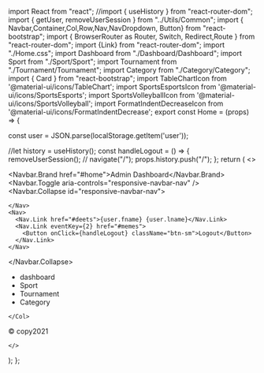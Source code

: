 import React from "react";
//import { useHistory  } from "react-router-dom";
import { getUser, removeUserSession } from "../Utils/Common";
import { Navbar,Container,Col,Row,Nav,NavDropdown, Button} from "react-bootstrap";
import { BrowserRouter as Router, Switch, Redirect,Route } from "react-router-dom";
import {Link} from "react-router-dom";
import "./Home.css";
import Dashboard from "./Dashboard/Dashboard";
import Sport from "./Sport/Sport";
import Tournament from "./Tournament/Tournament";
import Category from "./Category/Category";
import { Card } from "react-bootstrap";
import TableChartIcon from '@material-ui/icons/TableChart';
import SportsEsportsIcon from '@material-ui/icons/SportsEsports';
import SportsVolleyballIcon from '@material-ui/icons/SportsVolleyball';
import FormatIndentDecreaseIcon from '@material-ui/icons/FormatIndentDecrease';
export const Home = (props) => {

     
  const user = JSON.parse(localStorage.getItem('user'));

  //let history = useHistory();
  const handleLogout = () => {
    removeUserSession();
    // navigate("/");
    props.history.push("/");
  };
  return (
    <>
    <Router>
    <div className="b-border">
    <Navbar collapseOnSelect expand="lg" bg="dark" variant="dark">
  
  <Navbar.Brand href="#home">Admin Dashboard</Navbar.Brand>
  <Navbar.Toggle aria-controls="responsive-navbar-nav" />
  <Navbar.Collapse id="responsive-navbar-nav">
    <Nav className="me-auto">
      
     
    </Nav>
    <Nav>
      <Nav.Link href="#deets">{user.fname} {user.lname}</Nav.Link>
      <Nav.Link eventKey={2} href="#memes">
        <Button onClick={handleLogout} className="btn-sm">Logout</Button>
      </Nav.Link>
    </Nav>
  </Navbar.Collapse>
 
</Navbar>

</div>
<div >
  <div className="container-fluid">
  <Row>
    <Col sm={12} md={2}  >
      <ul>
  <li><Link class="active" to="/dashboard"><TableChartIcon></TableChartIcon> dashboard</Link></li>
  <li><Link to="/sport"><SportsEsportsIcon></SportsEsportsIcon> Sport</Link></li>
  <li><Link to="/tournament"><SportsVolleyballIcon></SportsVolleyballIcon>Tournament</Link></li>
  <li><Link to="/category"><FormatIndentDecreaseIcon></FormatIndentDecreaseIcon>Category</Link></li>
</ul> 
    </Col>
    <Col sm={12} md={10} id="right-box" >
    <div >
          <Switch>
           <Route exact path="/dashboard" component={Dashboard} />
           <Route exact path="/sport" component={Sport} />
           <Route exact path="/tournament" component={Tournament} /> 
           <Route exact path="/category" component={Category} />
            <Redirect to="/" />
          </Switch>
        </div>

    </Col>

  </Row>
  </div>

 
</div>
<div className="text-center f-box">
 &copy; copy2021
</div>
      </Router>
    
    </>
  );
};
